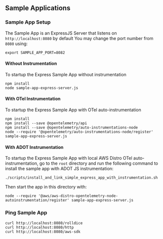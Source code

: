 ## Sample Applications

### Sample App Setup
The Sample App is an ExpressJS Server that listens on `http://localhost:8080` by default
You may change the port number from `8080` using:
```
export SAMPLE_APP_PORT=8082
```

#### Without Instrumentation
To startup the Express Sample App without instrumentation
```
npm install
node sample-app-express-server.js
```

#### With OTel Instrumentation
To startup the Express Sample App with OTel auto-instrumentation
```
npm install
npm install --save @opentelemetry/api
npm install --save @opentelemetry/auto-instrumentations-node
node --require '@opentelemetry/auto-instrumentations-node/register' sample-app-express-server.js
```

#### With ADOT Instrumentation
To startup the Express Sample App with local AWS Distro OTel auto-instrumentation, go to the `root` directory and run the following command to install the sample app with ADOT JS instrumentation:
```
./scripts/install_and_link_simple_express_app_with_instrumentation.sh
```
Then start the app in this directory with:
```
node --require '@aws/aws-distro-opentelemetry-node-autoinstrumentation/register' sample-app-express-server.js
```

### Ping Sample App
```
curl http://localhost:8080/rolldice
curl http://localhost:8080/http
curl http://localhost:8080/aws-sdk
```
